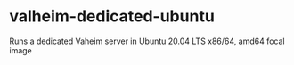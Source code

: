 # valheim-dedicated-ubuntu
Runs a dedicated Vaheim server in Ubuntu 20.04 LTS x86/64, amd64 focal image
